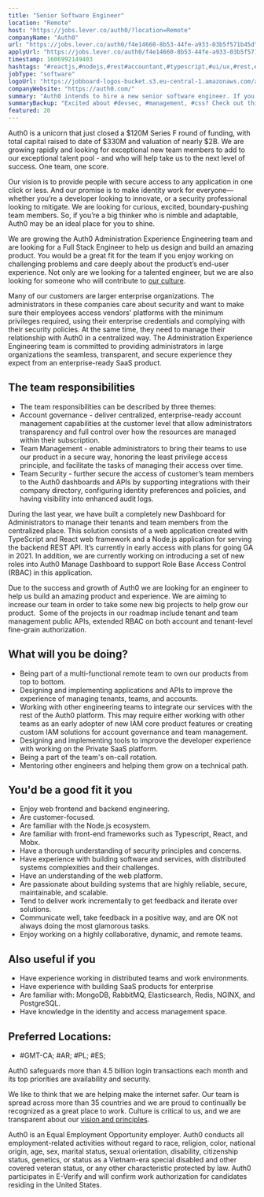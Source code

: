 ```yaml
---
title: "Senior Software Engineer"
location: "Remote"
host: "https://jobs.lever.co/auth0/?location=Remote"
companyName: "Auth0"
url: "https://jobs.lever.co/auth0/f4e14660-8b53-44fe-a933-03b5f571b45d"
applyUrl: "https://jobs.lever.co/auth0/f4e14660-8b53-44fe-a933-03b5f571b45d/apply"
timestamp: 1606992149403
hashtags: "#reactjs,#nodejs,#rest#accountant,#typescript,#ui/ux,#rest,#redis,#postgresql"
jobType: "software"
logoUrl: "https://jobboard-logos-bucket.s3.eu-central-1.amazonaws.com/auth0"
companyWebsite: "https://auth0.com/"
summary: "Auth0 intends to hire a new senior software engineer. If you have designing and implementing applications and APIs to improve the experience of managing tenants, teams, and accounts, consider applying."
summaryBackup: "Excited about #devsec, #management, #css? Check out this job post!"
featured: 20
---
```


Auth0 is a unicorn that just closed a $120M Series F round of funding, with total capital raised to date of $330M and valuation of nearly $2B. We are growing rapidly and looking for exceptional new team members to add to our exceptional talent pool - and who will help take us to the next level of success. One team, one score. 

Our vision is to provide people with secure access to any application in one click or less. And our promise is to make identity work for everyone—whether you’re a developer looking to innovate, or a security professional looking to mitigate. We are looking for curious, excited, boundary-pushing team members. So, if you’re a big thinker who is nimble and adaptable, Auth0 may be an ideal place for you to shine.

We are growing the Auth0 Administration Experience Engineering team and are looking for a Full Stack Engineer to help us design and build an amazing product. You would be a great fit for the team if you enjoy working on challenging problems and care deeply about the product’s end-user experience. Not only are we looking for a talented engineer, but we are also looking for someone who will contribute to [our culture](https://auth0.com/careers/culture).

Many of our customers are larger enterprise organizations. The administrators in these companies care about security and want to make sure their employees access vendors' platforms with the minimum privileges required, using their enterprise credentials and complying with their security policies. At the same time, they need to manage their relationship with Auth0 in a centralized way. The Administration Experience Engineering team is committed to providing administrators in large organizations the seamless, transparent, and secure experience they expect from an enterprise-ready SaaS product.

## The team responsibilities

*   The team responsibilities can be described by three themes:
*   Account governance - deliver centralized, enterprise-ready account management capabilities at the customer level that allow administrators transparency and full control over how the resources are managed within their subscription.
*   Team Management - enable administrators to bring their teams to use our product in a secure way, honoring the least privilege access principle, and facilitate the tasks of managing their access over time.
*   Team Security - further secure the access of customer’s team members to the Auth0 dashboards and APIs by supporting integrations with their company directory, configuring identity preferences and policies, and having visibility into enhanced audit logs.

During the last year, we have built a completely new Dashboard for Administrators to manage their tenants and team members from the centralized place. This solution consists of a web application created with TypeScript and React web framework and a Node.js application for serving the backend REST API. It’s currently in early access with plans for going GA in 2021. In addition, we are currently working on introducing a set of new roles into Auth0 Manage Dashboard to support Role Base Access Control (RBAC) in this application.

Due to the success and growth of Auth0 we are looking for an engineer to help us build an amazing product and experience. We are aiming to increase our team in order to take some new big projects to help grow our product.  Some of the projects in our roadmap include tenant and team management public APIs, extended RBAC on both account and tenant-level fine-grain authorization.

## What will you be doing?

*   Being part of a multi-functional remote team to own our products from top to bottom.
*   Designing and implementing applications and APIs to improve the experience of managing tenants, teams, and accounts.
*   Working with other engineering teams to integrate our services with the rest of the Auth0 platform. This may require either working with other teams as an early adopter of new IAM core product features or creating custom IAM solutions for account governance and team management.
*   Designing and implementing tools to improve the developer experience with working on the Private SaaS platform.
*   Being a part of the team's on-call rotation.
*   Mentoring other engineers and helping them grow on a technical path.

## You'd be a good fit it you

*   Enjoy web frontend and backend engineering.
*   Are customer-focused.
*   Are familiar with the Node.js ecosystem.
*   Are familiar with front-end frameworks such as Typescript, React, and Mobx.
*   Have a thorough understanding of security principles and concerns.
*   Have experience with building software and services, with distributed systems complexities and their challenges.
*   Have an understanding of the web platform.
*   Are passionate about building systems that are highly reliable, secure, maintainable, and scalable.
*   Tend to deliver work incrementally to get feedback and iterate over solutions.
*   Communicate well, take feedback in a positive way, and are OK not always doing the most glamorous tasks.
*   Enjoy working on a highly collaborative, dynamic, and remote teams.

## Also useful if you

*   Have experience working in distributed teams and work environments.
*   Have experience with building SaaS products for enterprise 
*   Are familiar with: MongoDB, RabbitMQ, Elasticsearch, Redis, NGINX, and PostgreSQL.
*   Have knowledge in the identity and access management space.

## Preferred Locations:

*   #GMT-CA; #AR; #PL; #ES;

Auth0 safeguards more than 4.5 billion login transactions each month and its top priorities are availability and security.

We like to think that we are helping make the internet safer. Our team is spread across more than 35 countries and we are proud to continually be recognized as a great place to work. Culture is critical to us, and we are transparent about our [vision and principles](https://auth0.com/blog/the-developer-first-identity-platform-auth0-story-and-future). 

Auth0 is an Equal Employment Opportunity employer. Auth0 conducts all employment-related activities without regard to race, religion, color, national origin, age, sex, marital status, sexual orientation, disability, citizenship status, genetics, or status as a Vietnam-era special disabled and other covered veteran status, or any other characteristic protected by law. Auth0 participates in E-Verify and will confirm work authorization for candidates residing in the United States.
